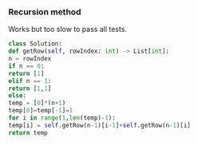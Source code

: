 ### Recursion method
Works but too slow to pass all tests.
​
```python
class Solution:
def getRow(self, rowIndex: int) -> List[int]:
n = rowIndex
if n == 0:
return [1]
elif n == 1:
return [1,1]
else:
temp = [0]*(n+1)
temp[0]=temp[-1]=1
for i in range(1,len(temp)-1):
temp[i] = self.getRow(n-1)[i-1]+self.getRow(n-1)[i]
return temp
```